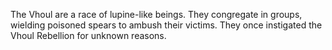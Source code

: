 The Vhoul are a race of lupine-like beings. They congregate in groups, wielding poisoned spears to ambush their victims. They once instigated the Vhoul Rebellion for unknown reasons.
